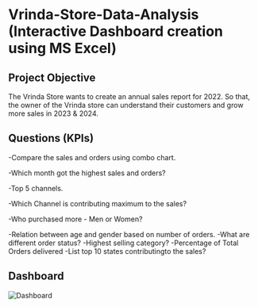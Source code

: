 # Vrinda-Store-Data-Analysis (Interactive Dashboard creation using MS Excel)
## Project Objective
The Vrinda Store wants to create an annual sales report for 2022. So that, the owner of the Vrinda store can understand their customers and grow more sales in 2023 & 2024.

## Questions (KPIs)
-Compare the sales and orders using combo chart.

-Which month got the highest sales and orders?

-Top 5 channels.

-Which Channel is contributing maximum to the sales?

-Who purchased more - Men or Women?

-Relation between age and gender based on number of orders.
-What are different order status?
-Highest selling category?
-Percentage of Total Orders delivered
-List top 10 states contributingto the sales?

## Dashboard
![Dashboard](https://github.com/user-attachments/assets/a8fdcd8f-d608-4808-b585-798db3a10117)





